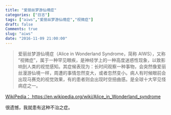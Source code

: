 ```yaml
---
title: "爱丽丝梦游仙境症"
categories: ["日志"]
tags: ["aiws","爱丽丝梦游仙境症","视微症"]
draft: false
Comments: true
slug: "aiws"
date: "2016-11-09 21:00:00"
---
```


> 爱丽丝梦游仙境症（Alice in Wonderland Syndrome，简称 AIWS），又称 “视微症”，属于一种罕见眼疾，是神经学上的一种高度迷惑性现象，以致影响到人类的视觉感知。其症候表现为：长时间观察一种事物，会突然像爱丽丝漫游仙境一样，周遭的事情忽然变大，或者忽然变小。病人有时候眼前会出现马赛克的视觉效果，有的患者则会出现时空扭曲感。是全球十大罕见怪病症之一。

<a href="https://en.wikipedia.org/wiki/Alice_in_Wonderland_syndrome" target="_blank">WikiPedia： https://en.wikipedia.org/wiki/Alice_in_Wonderland_syndrome</a>

很遗憾，我就患有这种不治之症。


